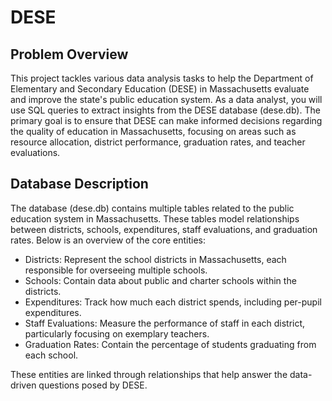 # DESE

## Problem Overview
This project tackles various data analysis tasks to help the Department of Elementary and Secondary Education (DESE) in Massachusetts evaluate and improve the state's public education system. As a data analyst, you will use SQL queries to extract insights from the DESE database (dese.db). The primary goal is to ensure that DESE can make informed decisions regarding the quality of education in Massachusetts, focusing on areas such as resource allocation, district performance, graduation rates, and teacher evaluations.

## Database Description
The database (dese.db) contains multiple tables related to the public education system in Massachusetts. These tables model relationships between districts, schools, expenditures, staff evaluations, and graduation rates. Below is an overview of the core entities:

 - Districts: Represent the school districts in Massachusetts, each responsible for overseeing multiple schools.
 - Schools: Contain data about public and charter schools within the districts.
 - Expenditures: Track how much each district spends, including per-pupil expenditures.
 - Staff Evaluations: Measure the performance of staff in each district, particularly focusing on exemplary teachers.
 - Graduation Rates: Contain the percentage of students graduating from each school.
   
These entities are linked through relationships that help answer the data-driven questions posed by DESE.
